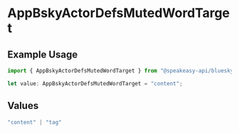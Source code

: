 # AppBskyActorDefsMutedWordTarget

## Example Usage

```typescript
import { AppBskyActorDefsMutedWordTarget } from "@speakeasy-api/bluesky/models/components";

let value: AppBskyActorDefsMutedWordTarget = "content";
```

## Values

```typescript
"content" | "tag"
```